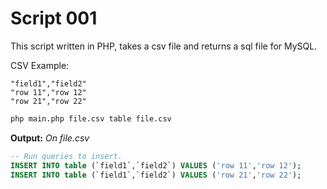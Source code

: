 Script 001
==========

This script written in PHP, takes a csv file and returns a sql file for MySQL.

CSV Example:

```csv
"field1","field2"
"row 11","row 12"
"row 21","row 22"
```

```sh
php main.php file.csv table file.csv
```
**Output:** _On file.csv_

```sql
-- Run queries to insert.
INSERT INTO table (`field1`,`field2`) VALUES ('row 11','row 12');
INSERT INTO table (`field1`,`field2`) VALUES ('row 21','row 22');
```

